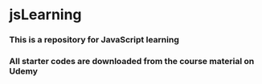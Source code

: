 # jsLearning

### This is a repository for JavaScript learning

### All starter codes are downloaded from the course material on Udemy
